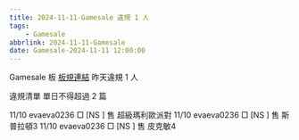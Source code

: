 ```yaml
---
title: 2024-11-11-Gamesale 違規 1 人
tags:
    - Gamesale
abbrlink: 2024-11-11-Gamesale
date: Gamesale-2024-11-11 12:00:00
---
```

Gamesale 板 [板規連結](https://www.ptt.cc/bbs/Gossiping/M.1637425085.A.07D.html)
昨天違規 1 人
<!-- more -->

違規清單
單日不得超過 2 篇

11/10 evaeva0236 □ [NS  ] 售 超級瑪利歐派對
11/10 evaeva0236 □ [NS  ] 售 斯普拉頓3
11/10 evaeva0236 □ [NS  ] 售 皮克敏4